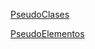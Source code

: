 [PseudoClases](https://developer.mozilla.org/es/docs/Web/CSS/Pseudo-classes)

[PseudoElementos](https://developer.mozilla.org/es/docs/Web/CSS/Pseudo-elements)

